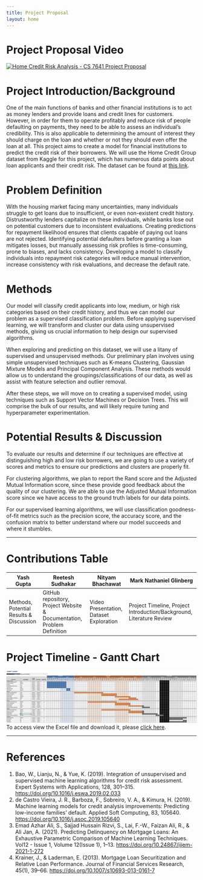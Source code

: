```yaml
---
title: Project Proposal
layout: home
---
```


# Project Proposal Video
[![Home Credit Risk Analysis - CS 7641 Project Proposal](https://img.youtube.com/vi/4BlMsI4zgoA/0.jpg)](https://www.youtube.com/watch?v=4BlMsI4zgoA)

# Project Introduction/Background

One of the main functions of banks and other financial institutions is to act as money lenders and provide loans and credit lines for customers. However, in order for them to operate profitably and reduce risk of people defaulting on payments, they need to be able to assess an individual’s credibility. This is also applicable to determining the amount of interest they should charge on the loan and whether or not they should even offer the loan at all. This project aims to create a model for financial institutions to predict the credit risk of their borrowers. We will use the Home Credit Group dataset from Kaggle for this project, which has numerous data points about loan applicants and their credit risk. The dataset can be found at [this link](https://www.kaggle.com/c/home-credit-default-risk/data).

# Problem Definition

With the housing market facing many uncertainties, many individuals struggle to get loans due to insufficient, or even non-existent credit history. Distrustworthy lenders capitalize on these individuals, while banks lose out on potential customers due to inconsistent evaluations. Creating predictions for repayment likelihood ensures that clients capable of paying out loans are not rejected. Identifying potential defaulters before granting a loan mitigates losses, but manually assessing risk profiles is time-consuming, prone to biases, and lacks consistency. Developing a model to classify individuals into repayment risk categories will reduce manual intervention, increase consistency with risk evaluations, and decrease the default rate.

# Methods

Our model will classify credit applicants into low, medium, or high risk categories based on their credit history, and thus we can model our problem as a supervised classification problem. Before applying supervised learning, we will transform and cluster our data using unsupervised methods, giving us crucial information to help design our supervised algorithms. 

When exploring and predicting on this dataset, we will use a litany of supervised and unsupervised methods. Our preliminary plan involves using simple unsupervised techniques such as K-means Clustering, Gaussian Mixture Models and Principal Component Analysis. These methods would allow us to understand the groupings/classifications of our data, as well as assist with feature selection and outlier removal.

After these steps, we will move on to creating a supervised model, using techniques such as Support Vector Machines or Decision Trees. This will comprise the bulk of our results, and will likely require tuning and hyperparameter experimentation.

# Potential Results & Discussion

To evaluate our results and determine if our techniques are effective at distinguishing high and low risk borrowers, we are going to use a variety of scores and metrics to ensure our predictions and clusters are properly fit.

For clustering algorithms, we plan to report the Rand score and the Adjusted Mutual Information score, since these provide good feedback about the quality of our clustering. We are able to use the Adjusted Mutual Information score since we have access to the ground truth labels for our data points.

For our supervised learning algorithms, we will use classification goodness-of-fit metrics such as the precision score, the accuracy score, and the confusion matrix to better understand where our model succeeds and where it stumbles.

---

# Contributions Table

| Yash Gupta | Reetesh Sudhakar | Nityam Bhachawat | Mark Nathaniel Glinberg |
| ---------- | ---------------- | ---------------- | ----------------------- |
| Methods, Potential Results & Discussion | GitHub repository, Project Website & Documentation, Problem Definition | Video Presentation, Dataset Exploration | Project Timeline, Project Introduction/Background, Literature Review |

# Project Timeline - Gantt Chart
![Gantt Chart](resources/gantt-chart.png)
To access view the Excel file and download it, please [click here](resources/GanttChart.xlsx "download").

---

# References

1. Bao, W., Lianju, N., & Yue, K. (2019). Integration of unsupervised and supervised machine learning algorithms for credit risk assessment. Expert Systems with Applications, 128, 301–315. https://doi.org/10.1016/j.eswa.2019.02.033
2. de Castro Vieira, J. R., Barboza, F., Sobreiro, V. A., & Kimura, H. (2019). Machine learning models for credit analysis improvements: Predicting low-income families’ default. Applied Soft Computing, 83, 105640. https://doi.org/10.1016/j.asoc.2019.105640
3. Emad Azhar Ali, S., Sajjad Hussain Rizvi, S., Lai, F.-W., Faizan Ali, R., & Ali Jan, A. (2021). Predicting Delinquency on Mortgage Loans: An Exhaustive Parametric Comparison of Machine Learning Techniques. Vol12 - Issue 1, Volume 12(Issue 1), 1–13. https://doi.org/10.24867/ijiem-2021-1-272
4. Krainer, J., & Laderman, E. (2013). Mortgage Loan Securitization and Relative Loan Performance. Journal of Financial Services Research, 45(1), 39–66. https://doi.org/10.1007/s10693-013-0161-7‌
